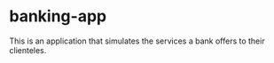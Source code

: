 # banking-app
This is an application that simulates the services a bank offers to their clienteles.
